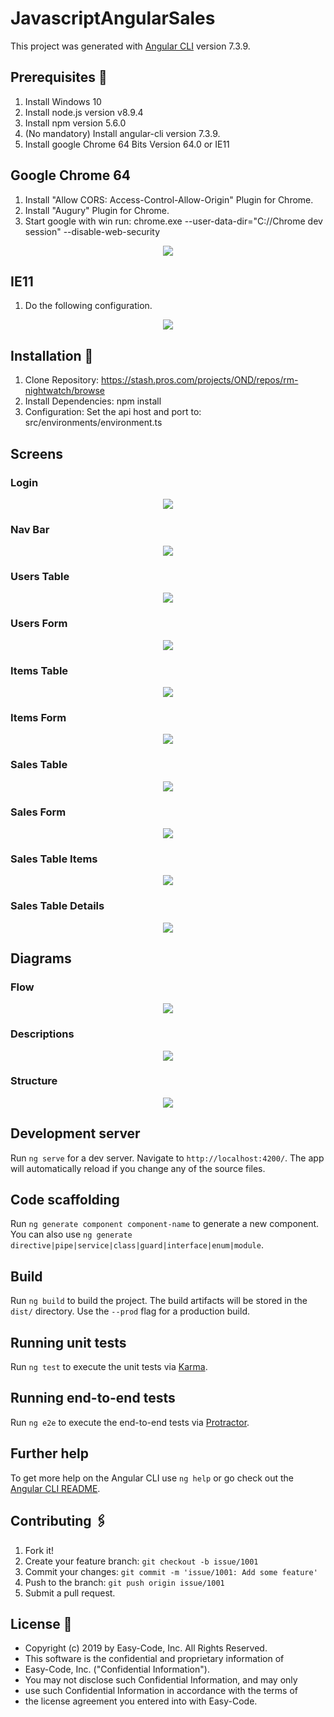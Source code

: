 # JavascriptAngularSales

This project was generated with [Angular CLI](https://github.com/angular/angular-cli) version 7.3.9.

## Prerequisites 🚀

1. Install Windows 10
2. Install node.js version v8.9.4
3. Install npm version 5.6.0
4. (No mandatory) Install angular-cli version 7.3.9.
5. Install google Chrome 64 Bits Version 64.0 or IE11

## Google Chrome 64

1. Install "Allow CORS: Access-Control-Allow-Origin" Plugin for Chrome.
2. Install "Augury" Plugin for Chrome.
3. Start google with win run: chrome.exe --user-data-dir="C://Chrome dev session" --disable-web-security

<p align="center">
  <img src="documentation/chrome-conf.jpg">
</p>

## IE11

1. Do the following configuration.

<p align="center">
  <img src="documentation/ie-conf.jpg">
</p>

## Installation 🔧

1. Clone Repository: https://stash.pros.com/projects/OND/repos/rm-nightwatch/browse
2. Install Dependencies: npm install
3. Configuration: Set the api host and port to: src/environments/environment.ts

## Screens

### Login

<p align="center">
  <img src="documentation/ui-login.jpg">
</p>

### Nav Bar

<p align="center">
  <img src="documentation/ui-nav-bar.jpg">
</p>

### Users Table

<p align="center">
  <img src="documentation/ui-users-table.jpg">
</p>

### Users Form

<p align="center">
  <img src="documentation/ui-users-form.jpg">
</p>

### Items Table

<p align="center">
  <img src="documentation/ui-items-table.jpg">
</p>

### Items Form

<p align="center">
  <img src="documentation/ui-items-form.jpg">
</p>

### Sales Table

<p align="center">
  <img src="documentation/ui-sales-table.jpg">
</p>

### Sales Form

<p align="center">
  <img src="documentation/ui-sales-form.jpg">
</p>

### Sales Table Items

<p align="center">
  <img src="documentation/ui-sales-table-items.jpg">
</p>

### Sales Table Details

<p align="center">
  <img src="documentation/ui-sales-table-details.jpg">
</p>

## Diagrams

### Flow

<p align="center">
  <img src="documentation/diagram-flow.jpg">
</p>

### Descriptions

<p align="center">
  <img src="documentation/diagram-description.jpg">
</p>

### Structure

<p align="center">
  <img src="documentation/diagram-componets-structure.jpg">
</p>

## Development server

Run `ng serve` for a dev server. Navigate to `http://localhost:4200/`. The app will automatically reload if you change any of the source files.

## Code scaffolding

Run `ng generate component component-name` to generate a new component. You can also use `ng generate directive|pipe|service|class|guard|interface|enum|module`.

## Build

Run `ng build` to build the project. The build artifacts will be stored in the `dist/` directory. Use the `--prod` flag for a production build.

## Running unit tests

Run `ng test` to execute the unit tests via [Karma](https://karma-runner.github.io).

## Running end-to-end tests

Run `ng e2e` to execute the end-to-end tests via [Protractor](http://www.protractortest.org/).

## Further help

To get more help on the Angular CLI use `ng help` or go check out the [Angular CLI README](https://github.com/angular/angular-cli/blob/master/README.md).

## Contributing 🖇️

1. Fork it!
2. Create your feature branch: `git checkout -b issue/1001`
3. Commit your changes: `git commit -m 'issue/1001: Add some feature'`
4. Push to the branch: `git push origin issue/1001`
5. Submit a pull request.

## License 📄

- Copyright (c) 2019 by Easy-Code, Inc. All Rights Reserved.
- This software is the confidential and proprietary information of
- Easy-Code, Inc. ("Confidential Information").
- You may not disclose such Confidential Information, and may only
- use such Confidential Information in accordance with the terms of
- the license agreement you entered into with Easy-Code.
